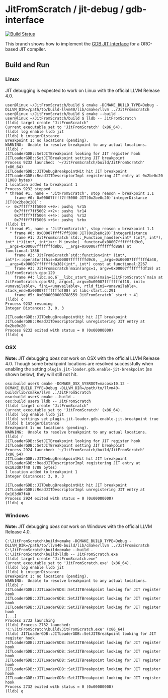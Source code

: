# JitFromScratch / jit-debug / gdb-interface

[![Build Status](https://travis-ci.org/weliveindetail/JitFromScratch.svg?branch=jit-debug/gdb-interface)](https://travis-ci.org/weliveindetail/JitFromScratch)

This branch shows how to implement the [GDB JIT Interface](https://sourceware.org/gdb/onlinedocs/gdb/JIT-Interface.html) for a ORC-based JIT compiler.

## Build and Run

### Linux

JIT debugging is expected to work on Linux with the official LLVM Release 4.0.

```
user@linux ~/JitFromScratch/build $ cmake -DCMAKE_BUILD_TYPE=Debug -DLLVM_DIR=/path/to/build-llvm40/lib/cmake/llvm ../JitFromScratch
user@linux ~/JitFromScratch/build $ cmake --build .
user@linux ~/JitFromScratch/build $ lldb -- JitFromScratch 
(lldb) target create "JitFromScratch"
Current executable set to 'JitFromScratch' (x86_64).
(lldb) log enable lldb jit
(lldb) b integerDistance
Breakpoint 1: no locations (pending).
WARNING:  Unable to resolve breakpoint to any actual locations.
(lldb) r
JITLoaderGDB::SetJITBreakpoint looking for JIT register hook
JITLoaderGDB::SetJITBreakpoint setting JIT breakpoint
Process 9232 launched: '~/JitFromScratch/build/JitFromScratch' (x86_64)
JITLoaderGDB::JITDebugBreakpointHit hit JIT breakpoint
JITLoaderGDB::ReadJITDescriptorImpl registering JIT entry at 0x2be0c20 (1088 bytes)
1 location added to breakpoint 1
Process 9232 stopped
* thread #1, name = 'JitFromScratch', stop reason = breakpoint 1.1
    frame #0: 0x00007ffff7ff5000 JIT(0x2be0c20)`integerDistance
JIT(0x2be0c20)`:
->  0x7ffff7ff5000 <+0>: pushq  %r15
    0x7ffff7ff5002 <+2>: pushq  %r14
    0x7ffff7ff5004 <+4>: pushq  %r12
    0x7ffff7ff5006 <+6>: pushq  %rbx
(lldb) bt
* thread #1, name = 'JitFromScratch', stop reason = breakpoint 1.1
  * frame #0: 0x00007ffff7ff5000 JIT(0x2be0c20)`integerDistance
    frame #1: JitFromScratch`std::_Function_handler<int* (int*, int*), int* (*)(int*, int*)>::_M_invoke(__functor=0x00007fffffffd9c0, __args=0x00007fffffffd8b0, __args=0x00007fffffffd8a8) at functional:1856
    frame #2: JitFromScratch`std::function<int* (int*, int*)>::operator(this=0x00007fffffffd9c0, __args=0x00007fffffffda48, __args=0x00007fffffffda38)(int*, int*) const at functional:2267
    frame #3: JitFromScratch`main(argc=1, argv=0x00007fffffffdf18) at JitFromScratch.cpp:129
    frame #4: libc.so.6`__libc_start_main(main=(JitFromScratch`main at JitFromScratch.cpp:98), argc=1, argv=0x00007fffffffdf18, init=<unavailable>, fini=<unavailable>, rtld_fini=<unavailable>, stack_end=0x00007fffffffdf08) at libc-start.c:291
    frame #5: 0x0000000000788559 JitFromScratch`_start + 41
(lldb) c
Process 9232 resuming
Integer Distances: 3, 0, 3

JITLoaderGDB::JITDebugBreakpointHit hit JIT breakpoint
JITLoaderGDB::ReadJITDescriptorImpl unregistering JIT entry at 0x2be0c20
Process 9232 exited with status = 0 (0x00000000) 
(lldb) q
```

### OSX

**Note:** JIT debugging *does not* work on OSX with the official LLVM Release 4.0. Though some breakpoint locations are resolved successfully when enabling the setting `plugin.jit-loader.gdb.enable-jit-breakpoint` (as shown below), they will still not hit.

```
osx:build user$ cmake -DCMAKE_OSX_SYSROOT=macosx10.12 -DCMAKE_BUILD_TYPE=Debug -DLLVM_DIR=/path/to/llvm40-build/lib/cmake/llvm ../JitFromScratch
osx:build user$ cmake --build .
osx:build user$ lldb -- JitFromScratch 
(lldb) target create "JitFromScratch"
Current executable set to 'JitFromScratch' (x86_64).
(lldb) log enable lldb jit
(lldb) settings set plugin.jit-loader.gdb.enable-jit-breakpoint true
(lldb) b integerDistance
Breakpoint 1: no locations (pending).
WARNING:  Unable to resolve breakpoint to any actual locations.
(lldb) r
JITLoaderGDB::SetJITBreakpoint looking for JIT register hook
JITLoaderGDB::SetJITBreakpoint setting JIT breakpoint
Process 2924 launched: '~/JitFromScratch/build/JitFromScratch' (x86_64)
JITLoaderGDB::JITDebugBreakpointHit hit JIT breakpoint
JITLoaderGDB::ReadJITDescriptorImpl registering JIT entry at 0x103d07f40 (788 bytes)
1 location added to breakpoint 1
Integer Distances: 3, 0, 3

JITLoaderGDB::JITDebugBreakpointHit hit JIT breakpoint
JITLoaderGDB::ReadJITDescriptorImpl unregistering JIT entry at 0x103d07f40
Process 2924 exited with status = 0 (0x00000000) 
(lldb) q
```

### Windows

**Note:** JIT debugging *does not* work on Windows with the official LLVM Release 4.0.

```
C:\JitFromScratch\build>cmake -DCMAKE_BUILD_TYPE=Debug -DLLVM_DIR=/path/to/llvm40-build/lib/cmake/llvm ../JitFromScratch
C:\JitFromScratch\build>cmake --build .
C:\JitFromScratch\build>lldb -- JitFromScratch.exe
(lldb) target create "JitFromScratch.exe"
Current executable set to 'JitFromScratch.exe' (x86_64).
(lldb) log enable lldb jit
(lldb) b integerDistance
Breakpoint 1: no locations (pending).
WARNING:  Unable to resolve breakpoint to any actual locations.
(lldb) r
JITLoaderGDB::JITLoaderGDB::SetJITBreakpoint looking for JIT register hook
JITLoaderGDB::JITLoaderGDB::SetJITBreakpoint looking for JIT register hook
JITLoaderGDB::JITLoaderGDB::SetJITBreakpoint looking for JIT register hook
[...]
Process 2732 launching
(lldb) Process 2732 launched: 'C:\JitFromScratch\build\JitFromScratch.exe' (x86_64)
(lldb) JITLoaderGDB::JITLoaderGDB::SetJITBreakpoint looking for JIT register hook
JITLoaderGDB::JITLoaderGDB::SetJITBreakpoint looking for JIT register hook
JITLoaderGDB::JITLoaderGDB::SetJITBreakpoint looking for JIT register hook
JITLoaderGDB::JITLoaderGDB::SetJITBreakpoint looking for JIT register hook
JITLoaderGDB::JITLoaderGDB::SetJITBreakpoint looking for JIT register hook
JITLoaderGDB::JITLoaderGDB::SetJITBreakpoint looking for JIT register hook
Process 2732 exited with status = 0 (0x00000000)
(lldb) q
```
